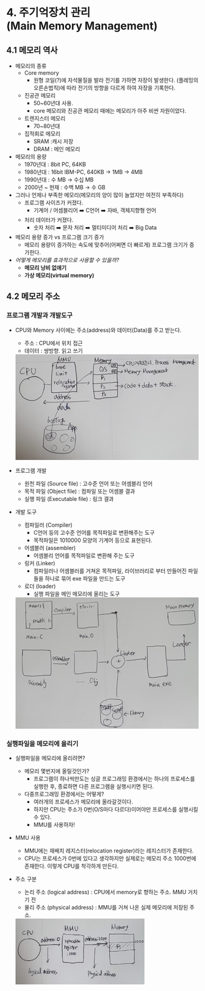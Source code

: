 # 4. 주기억장치 관리<br>(Main Memory Management)

## 4.1 메모리 역사

+ 메모리의 종류
  + Core memory
    + 원형 코일(?)에 자석물질을 발라 전기를 가하면 자장이 발생한다. (플레밍의 오른손법칙)에 따라 전기의 방향을 다르게 하여 자장을 기록한다.
  + 진공관 메모리
    + 50~60년대 사용.
    + core 메모리와 진공관 메모리 때에는 메모리가 아주 비싼 자원이었다.
  + 트렌지스터 메모리 
    + 70~80년대
  + 집적회로 메모리
    + SRAM :캐시 저장
    + DRAM : 메인 메모리
+ 메모리의 용량
  + 1970년대 : 8bit PC, 64KB
  + 1980년대 : 16bit IBM-PC, 640KB -> 1MB -> 4MB
  + 1990년대 : 수 MB -> 수십 MB
  + 2000년 ~ 현재 : 수백 MB -> 수 GB
+ 그러나 언제나 부족한 메모리(메모리의 양이 많이 늘었지만 여전히 부족하다)
  + 프로그램 사이즈가 커졌다.
    + 기계어 / 어셈블리어 :arrow_right: C언어 :arrow_right: 자바, 객체지향형 언어
  + 처리 데이터가 커졌다.
    + 숫자 처리 :arrow_right: 문자 처리 :arrow_right: 멀티미디어 처리 :arrow_right: Big Data
+ 메모리 용량 증가 vs 프로그램 크기 증가
  + 메모리 용량이 증가하는 속도에 맞추어(어쩌면 더 빠르게) 프로그램 크기가 증가한다.
+ *어떻게 메모리를 효과적으로 사용할 수 있을까?*
  + **메모리 낭비 없애기**
  + **가상 메모리(virtual memory)**





## 4.2 메모리 주소

### 프로그램 개발과 개발도구

+ CPU와 Memory 사이에는 주소(address)와 데이터(Data)를 주고 받는다.

  + 주소 : CPU에서 위치 접근
  + 데이터 : 쌍방향. 읽고 쓰기

  <img src="img/4-2.jpg" alt="4-2" style="zoom:50%;" />

+ 프로그램 개발

  + 원천 파일 (Source file) : 고수준 언어 또는 어셈블리 언어
  + 목적 파일 (Object file) : 컴파일 또는 어셈블 결과
  + 실행 파일 (Executable file) : 링크 결과

+ 개발 도구

  + 컴파일러 (Compiler) 
    + C언어 등의 고수준 언어를 목적파일로 변환해주는 도구
    + 목적파일은 1010000 모양의 기계어 등으로 표현된다.
  + 어셈블러 (assembler)
    + 어셈블리 언어를 목적파일로 변환해 주는 도구
  + 링커 (Linker)
    + 컴파일러나 어셈블러를 거쳐온 목적파일, 라이브러리로 부터 만들어진 파일들을 하나로 묶어 exe 파일을 만드는 도구
  + 로더 (loader)
    + 실행 파일을 메인 메모리에 올리는 도구

  <img src="img/4-2-develop-exe.jpg" alt="4-2-develop-exe" style="zoom:50%;" />



### 실행파일을 메모리에 올리기

+ 실행파일을 메모리에 올리려면?

  + 메모리 몇번지에 올릴것인가?
    + 프로그램이 하나씩만도는 싱글 프로그래밍 환경에서는 하나의 프로세스를 실행한 후, 종료하면 다른 프로그램을 실행시키면 된다.
  + 다중프로그래밍 환경에서는 어떻게?
    + 여러개의 프로세스가 메모리에 올라갈것이다. 
    + 하지만 CPU는 주소가 0번(O/S마다 다르다)이어야만 프로세스를 실행시킬 수 있다.
    + MMU를 사용하자!

+ MMU 사용

  + MMU에는 재배치 레지스터(relocation register)라는 레지스터가 존재한다.
  + CPU는 프로세스가 0번에 있다고 생각하지만 실제로는 메모리 주소 1000번에 존재한다. 이렇게 CPU를 착각하게 만든다.

+ 주소 구분

  + 논리 주소 (logical address) : CPU에서 memory로 향하는 주소. MMU 거치기 전
  + 물리 주소 (physical address) : MMU를 거쳐 나온 실제 메모리에 저장된 주소.

  <img src="img/4-2-MMU.jpg" alt="4-2-MMU" style="zoom:33%;" />

